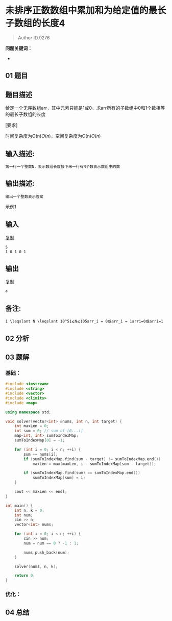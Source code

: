 # 未排序正数数组中累加和为给定值的最长子数组的长度4
> Author ID.9276 

**问题关键词：**

- 

## 01 题目

## 题目描述

给定一个无序数组arr，其中元素只能是1或0。求arr所有的子数组中0和1个数相等的最长子数组的长度 

[要求]

时间复杂度为O(n)*O*(*n*)，空间复杂度为O(n)*O*(*n*)

## 输入描述:

```
第一行一个整数N，表示数组长度接下来一行有N个数表示数组中的数
```

## 输出描述:

```
输出一个整数表示答案
```

示例1

## 输入

[复制](javascript:void(0);)

```
5
1 0 1 0 1
```

## 输出

[复制](javascript:void(0);)

```
4
```

## 备注:

```
1 \leqslant N \leqslant 10^51⩽N⩽105arr_i = 0或arr_i = 1arri=0或arri=1
```

## 02 分析



## 03 题解

### 基础：

```c++
#include <iostream>
#include <string>
#include <vector>
#include <climits>
#include <map>

using namespace std;

void solver(vector<int> &nums, int n, int target) {
    int maxLen = 0;
    int sum = 0; // sum of [0...i]
    map<int, int> sumToIndexMap;
    sumToIndexMap[0] = -1;

    for (int i = 0; i < n; ++i) {
        sum += nums[i];
        if (sumToIndexMap.find(sum - target) != sumToIndexMap.end())
            maxLen = max(maxLen, i - sumToIndexMap[sum - target]);

        if (sumToIndexMap.find(sum) == sumToIndexMap.end())
            sumToIndexMap[sum] = i;
    }

    cout << maxLen << endl;
}

int main() {
    int n, k = 0;
    int num;
    cin >> n;
    vector<int> nums;

    for (int i = 0; i < n; ++i) {
        cin >> num;
        num = num == 0 ? -1 : 1;

        nums.push_back(num);
    }

    solver(nums, n, k);

    return 0;
}
```



### 优化：



## 04 总结

